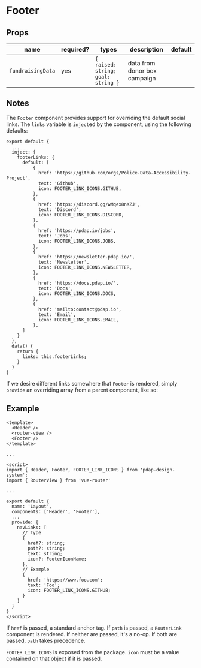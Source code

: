 # Footer

## Props

| name              | required? | types                              | description                  | default |
| ----------------- | --------- | ---------------------------------- | ---------------------------- | ------- |
| `fundraisingData` | yes       | `{ raised: string; goal: string }` | data from donor box campaign |         |

## Notes

The `Footer` component provides support for overriding the default social links. The `links` variable is `inject`ed by the component, using the following defaults:

```vue
export default {
  ...
  inject: {
    footerLinks: {
      default: [
          {
            href: 'https://github.com/orgs/Police-Data-Accessibility-Project',
            text: 'Github',
            icon: FOOTER_LINK_ICONS.GITHUB,
          },
          {
            href: 'https://discord.gg/wMqex8nKZJ',
            text: 'Discord',
            icon: FOOTER_LINK_ICONS.DISCORD,
          },
          {
            href: 'https://pdap.io/jobs',
            text: 'Jobs',
            icon: FOOTER_LINK_ICONS.JOBS,
          },
          {
            href: 'https://newsletter.pdap.io/',
            text: 'Newsletter',
            icon: FOOTER_LINK_ICONS.NEWSLETTER,
          },
          {
            href: 'https://docs.pdap.io/',
            text: 'Docs',
            icon: FOOTER_LINK_ICONS.DOCS,
          },
          {
            href: 'mailto:contact@pdap.io',
            text: 'Email',
            icon: FOOTER_LINK_ICONS.EMAIL,
          },
      ]
    }
  },
  data() {
    return {
      links: this.footerLinks;
    }
  }
}
```

If we desire different links somewhere that `Footer` is rendered, simply `provide` an overriding array from a parent component, like so:

## Example

```vue
<template>
  <Header />
  <router-view />
  <Footer />
</template>

...

<script>
import { Header, Footer, FOOTER_LINK_ICONS } from 'pdap-design-system';
import { RouterView } from 'vue-router'

...

export default {
  name: 'Layout',
  components: ['Header', 'Footer'],
  ...
  provide: {
    navLinks: [
      // Type
      {
        href?: string;
        path?: string;
        text: string;
        icon?: FooterIconName;
      },
      // Example
      {
        href: 'https://www.foo.com';
        text: 'Foo';
        icon: FOOTER_LINK_ICONS.GITHUB;
      }
    ]
  }
}
</script>
```

If `href` is passed, a standard anchor tag. If `path` is passed, a `RouterLink` component is rendered.
If neither are passed, it's a no-op.
If both are passed, `path` takes precedence.

`FOOTER_LINK_ICONS` is exposed from the package. `icon` must be a value contained on that object if it is passed.